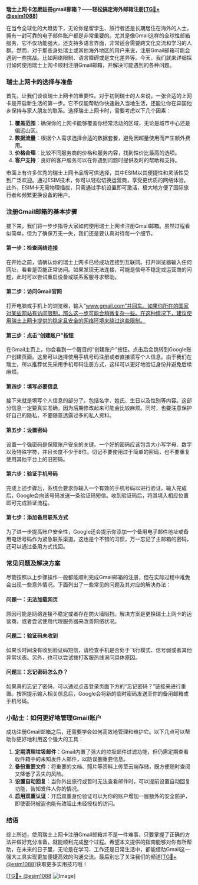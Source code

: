 **瑞士上网卡怎麽註冊gmail郵箱？——轻松搞定海外邮箱注册[[TG💪+ @esim1088](https://t.me/s/esim1088)]**

在当今全球化的大趋势下，无论你是留学生、旅行者还是长期居住在海外的人士，拥有一封可靠的电子邮件账户都是非常重要的。尤其是像Gmail这样的全球性邮箱服务，它不仅功能强大，还支持多语言界面，非常适合需要跨文化交流和学习的人群。然而，对于那些身处瑞士或其他海外地区的用户来说，注册Gmail邮箱可能会遇到一些挑战。比如网络限制、语言障碍或是文化差异等。今天，我们就来详细探讨如何使用瑞士上网卡顺利注册Gmail邮箱，并解决可能遇到的各种问题。

### **瑞士上网卡的选择与准备**

首先，让我们谈谈瑞士上网卡的重要性。对于初到瑞士的人来说，一张合适的上网卡是开启新生活的第一步。它不仅能帮助你快速融入当地生活，还能让你在异国他乡保持与家人朋友的联系。选择瑞士上网卡时，需要考虑以下几个因素：

1. **覆盖范围**：确保你的上网卡能够覆盖你经常活动的区域，无论是城市中心还是偏远山区。
2. **数据流量**：根据个人需求选择合适的数据套餐，避免因超量使用而产生额外费用。
3. **价格合理**：比较不同服务商的价格和服务内容，找到性价比最高的选项。
4. **客户支持**：良好的客户服务可以在你遇到问题时提供及时的帮助和支持。

市面上有许多优秀的瑞士上网卡品牌可供选择，其中ESIM以其便捷性和灵活性受到广泛欢迎。通过ESIM技术，你可以轻松切换运营商，享受更优质的网络体验。此外，ESIM卡无需物理插拔，只需通过手机设置即可激活，极大地方便了国际旅行者和频繁更换设备的用户。

### **注册Gmail邮箱的基本步骤**

接下来，我们将一步步指导大家如何使用瑞士上网卡注册Gmail邮箱。虽然过程看似简单，但为了确保万无一失，我们还是要认真对待每一个细节。

#### **第一步：检查网络连接**
在开始之前，请确认你的瑞士上网卡已经成功连接到互联网。打开浏览器输入任何网址，看看是否能正常访问。如果发现无法连接，可能是信号不稳定或运营商的问题，此时可以尝试重启设备或联系客服寻求帮助。

#### **第二步：访问Gmail官网**
打开电脑或手机上的浏览器，输入“www.gmail.com”并回车。如果你所在的国家对某些网站有访问限制，那么这一步可能会稍微复杂一些。在这种情况下，建议使用瑞士上网卡提供的稳定且安全的网络环境来绕过这些限制。

#### **第三步：点击“创建账户”按钮**
在Gmail主页上，你会看到一个醒目的“创建账户”按钮。点击后会跳转到Google账户创建页面。这里可以选择使用手机号码注册或者直接填写个人信息。由于我们在瑞士，所以推荐优先采用手机号码注册方式，这样可以更好地验证身份并避免后续麻烦。

#### **第四步：填写必要信息**
接下来就是填写个人信息的部分了。包括名字、姓氏、生日以及性别等内容。这部分信息一定要真实准确，因为后期修改起来可能会比较麻烦。同时，也要注意保护好自己的隐私，不要随意透露过多的私人资料。

#### **第五步：设置密码**
设置一个强密码是保障账户安全的关键。一个好的密码应该包含大小写字母、数字以及特殊字符，并且长度不少于8位。切记不要使用过于简单的密码，也不要重复使用其他平台上的旧密码。

#### **第六步：验证手机号码**
完成上述步骤后，系统会要求你输入一个有效的手机号码以进行验证。输入完成后，Google会向该号码发送一条验证码短信。收到验证码后，将其填入相应位置即可完成验证流程。

#### **第七步：添加备用联系方式**
为了进一步提高账户安全性，Google还会提示你添加一个备用电子邮件地址或备用电话号码作为紧急联系渠道。这也是个不错的习惯，万一忘记了主邮箱的密码，还可以通过备用方式找回。

### **常见问题及解决方案**

尽管按照以上步骤操作一般都能顺利完成Gmail邮箱的注册，但在实际过程中难免会出现一些意外情况。下面列出了一些常见的问题及其对应的解决办法：

#### **问题一：无法加载网页**
原因可能是网络连接不稳定或者存在防火墙阻挡。解决方案是更换瑞士上网卡的运营商，或者尝试使用代理服务器来改善网络状况。

#### **问题二：验证码未收到**
如果长时间没有收到验证码短信，请检查手机是否处于飞行模式、信号弱或者其他异常状态。另外，也可以尝试拨打客服热线询问具体原因。

#### **问题三：忘记密码怎么办？**
如果真的忘记了密码，可以通过点击登录页面下方的“忘记密码？”链接来进行重置。按照提示输入相关信息后，Google会将新的临时密码发送至你的备用邮箱或手机号码。

### **小贴士：如何更好地管理Gmail账户**

成功注册Gmail邮箱之后，还需要学会如何高效地管理和维护它。以下几点可以帮助你更好地利用这个强大的工具：

1. **定期清理垃圾邮件**：Gmail内置了强大的垃圾邮件过滤功能，但仍需定期查看收件箱中的未知发件人邮件，以防误删重要信息。
2. **备份重要文件**：将重要的文档、照片等资料上传至云端存储，既方便随时查阅又降低了丢失的风险。
3. **设置自动回复**：当你外出旅行或暂时无法查看邮件时，可以提前设置自动回复功能，告知发件人你的情况。
4. **启用双重认证**：开启双重身份验证可以为你的账户增加一层额外的安全防护，即使密码被盗也能有效阻止未经授权的访问。

### **结语**

综上所述，使用瑞士上网卡注册Gmail邮箱并不是一件难事，只要掌握了正确的方法并做好充分准备，就能顺利完成整个过程。希望本文提供的指南能够对你有所帮助，在未来的日子里，无论是在学习、工作还是日常生活中，都能借助Gmail这一强大工具实现更加便捷高效的沟通交流。最后别忘了关注我们的频道[[TG💪+ @esim1088](https://t.me/s/esim1088)]获取更多实用技巧哦！

[[TG💪+ @esim1088](https://t.me/s/esim1088) ![Image](https://i.postimg.cc/4NQfJmqS/Snipaste-2025-05-13-00-14-12.png)]